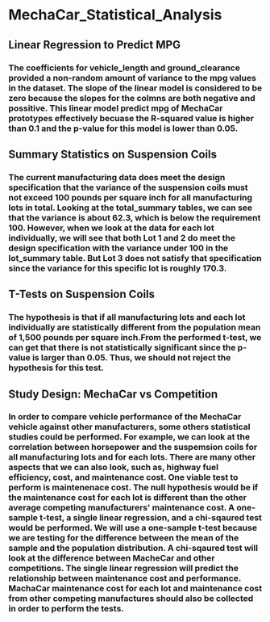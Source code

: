 # MechaCar_Statistical_Analysis

## Linear Regression to Predict MPG

### The coefficients for vehicle_length and ground_clearance provided a non-random amount of variance to the mpg values in the dataset. The slope of the linear model is considered to be zero because the slopes for the colmns are both negative and possitive. This linear model predict mpg of MechaCar prototypes effectively becuase the R-squared value is higher than 0.1 and the p-value for this model is lower than 0.05.

## Summary Statistics on Suspension Coils

### The current manufacturing data does meet the design specification that the variance of the suspension coils must not exceed 100 pounds per square inch for all manufacturing lots in total. Looking at the total_summary tables, we can see that the variance is about 62.3, which is below the requirement 100. However, when we look at the data for each lot individually, we will see that both Lot 1 and 2 do meet the design specification with the variance under 100 in the lot_summary table. But Lot 3 does not satisfy that specification since the variance for this specific lot is roughly 170.3.

## T-Tests on Suspension Coils

###  The hypothesis is that if all manufacturing lots and each lot individually are statistically different from the population mean of 1,500 pounds per square inch.From the performed t-test, we can get that there is not statistically significant since the p-value is larger than 0.05. Thus, we should not reject the hypothesis for this test. 

## Study Design: MechaCar vs Competition

### In order to compare vehicle performance of the MechaCar vehicle against other manufacturers, some others statistical studies could be performed. For example, we can look at the correlation between horsepower and the suspemsion coils for all manufacturing lots and for each lots. There are many other aspects that we can also look, such as, highway fuel efficiency, cost, and maintenance cost. One viable test to perform is maintenenace cost. The null hypothesis would be if the maintenance cost for each lot is different than the other average competing manufacturers' maintenance cost. A one-sample t-test, a single linear regression, and a chi-sqaured test would be performed. We will use a one-sample t-test because we are testing for the difference between the mean of the sample and the population distribution. A chi-sqaured test will look at the difference between MacheCar and other competitions. The single linear regression will predict the relationship between maintenance cost and performance. MachaCar maintenance cost for each lot and maintenance cost from other competing manufactures should also be collected in order to perform the tests. 